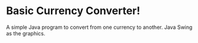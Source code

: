 # Basic Currency Converter!
A simple Java program to convert from one currency to another. Java Swing as the graphics.